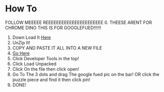# How To
FOLLOW MEEEEE REEEEEEEEEEEEEEEEEEEEEE
0. THEESE ARENT FOR CHROME DINO THIS IS FOR GOOGLEFUED!!!!!!
1. Down Load It [Here](file:///home/chronos/u-71002ba1ef964f0dd4a2e5fe057d6d3942bbe2ce/MyFiles/Google%20Fued%20Hackeds.zip)
2. UnZip It!
3. COPY AND PASTE IT ALL INTO A NEW FILE
4. [Go Here](chrome://extensions/)
5. Click Developer Tools in the top!
6. Click Load Unpacked
7. Click On the file then click open!
8. Go To The 3 dots and drag The google fued pic on the bar! OR click the puzzle piece and find it then click pin!
9. DONE!

